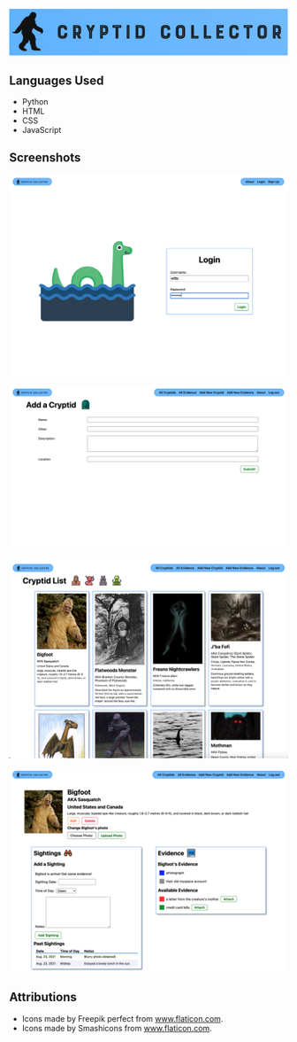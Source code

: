 ![CRYPTID COLLECTOR](/main_app/static/images/logo1.png)

## Languages Used

* Python
* HTML
* CSS
* JavaScript

## Screenshots

![Landing Page](/main_app/static/images/readme/login2.png)

![Add A Cryptid Page](/main_app/static/images/readme/addcryptidform3.png)

![Cryptid Index Page](/main_app/static/images/readme/cryptidindex.png)

![Cryptid Details Page](/main_app/static/images/readme/cryptiddetails.png)

## Attributions

* Icons made by Freepik perfect from www.flaticon.com.
* Icons made by Smashicons from www.flaticon.com.